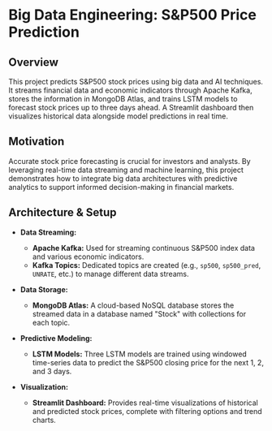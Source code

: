 # Big Data Engineering: S&P500 Price Prediction

## Overview

This project predicts S&P500 stock prices using big data and AI techniques. It streams financial data and economic indicators through Apache Kafka, stores the information in MongoDB Atlas, and trains LSTM models to forecast stock prices up to three days ahead. A Streamlit dashboard then visualizes historical data alongside model predictions in real time.

## Motivation

Accurate stock price forecasting is crucial for investors and analysts. By leveraging real-time data streaming and machine learning, this project demonstrates how to integrate big data architectures with predictive analytics to support informed decision-making in financial markets.

## Architecture & Setup

- **Data Streaming:**  
  - **Apache Kafka:** Used for streaming continuous S&P500 index data and various economic indicators.  
  - **Kafka Topics:** Dedicated topics are created (e.g., `sp500`, `sp500_pred`, `UNRATE`, etc.) to manage different data streams.

- **Data Storage:**  
  - **MongoDB Atlas:** A cloud-based NoSQL database stores the streamed data in a database named "Stock" with collections for each topic.

- **Predictive Modeling:**  
  - **LSTM Models:** Three LSTM models are trained using windowed time-series data to predict the S&P500 closing price for the next 1, 2, and 3 days.  

- **Visualization:**  
  - **Streamlit Dashboard:** Provides real-time visualizations of historical and predicted stock prices, complete with filtering options and trend charts.
